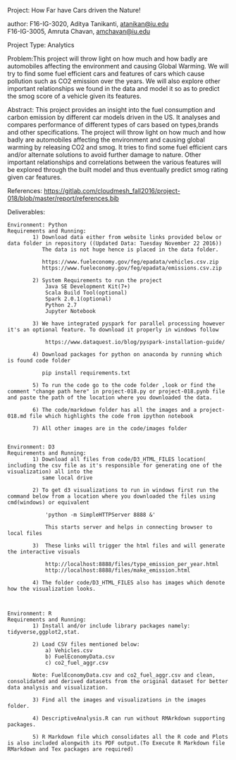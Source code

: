 Project: How Far have Cars driven the Nature!

author: F16-IG-3020, Aditya Tanikanti, atanikan@iu.edu   
        F16-IG-3005, Amruta Chavan, amchavan@iu.edu

Project Type: Analytics

Problem:This project will throw light on how much and how badly are automobiles affecting the environment and causing Global Warming. 
        We will try to find some fuel efficient cars and features of cars which cause pollution such as CO2 emission over the years. 
        We will also explore other important relationships we found in the data and model it so as to predict the smog score of a vehicle given its features.
        
Abstract: This project provides an insight into the fuel consumption and carbon emission by different car models driven in the US. 
          It analyses and compares performance of different types of cars based on types,brands and other specifications.
          The project will throw light on how much and how badly are automobiles affecting the environment and causing global warming by releasing CO2 and smog. 
          It tries to find some fuel efficient cars and/or alternate solutions to avoid further damage to nature. 
          Other important relationships and correlations between the various features will be explored through the built model and thus eventually predict smog rating given car features. 
          
References: https://gitlab.com/cloudmesh_fall2016/project-018/blob/master/report/references.bib

Deliverables:

    Environment: Python
    Requirements and Running:
            1) Download data either from website links provided below or data folder in repository ((Updated Data: Tuesday November 22 2016))
               The data is not huge hence is placed in the data folder.
            
               https://www.fueleconomy.gov/feg/epadata/vehicles.csv.zip
               https://www.fueleconomy.gov/feg/epadata/emissions.csv.zip
               
            2) System Requirements to run the project
            	Java SE Development Kit(7+)
            	Scala Build Tool(optional)
            	Spark 2.0.1(optional)
            	Python 2.7
            	Jupyter Notebook
            
            3) We have integrated pyspark for parallel processing however it's an optional feature. To download it properly in windows follow
            
            	https://www.dataquest.io/blog/pyspark-installation-guide/
            
            4) Download packages for python on anaconda by running which is found code folder
                
               pip install requirements.txt
            
            5) To run the code go to the code folder ,look or find the comment "change path here" in project-018.py or project-018.pynb file and paste the path of the location where you downloaded the data.

            6) The code/markdown folder has all the images and a project-018.md file which highlights the code from ipython notebook
            
            7) All other images are in the code/images folder

            
    Environment: D3
    Requirements and Running:
            1) Download all files from code/D3_HTML_FILES location( including the csv file as it's responsible for generating one of the visualization) all into the 
               same local drive
            
            2) To get d3 visualizations to run in windows first run the command below from a location where you downloaded the files using cmd(windows) or equivalent
            
            	'python -m SimpleHTTPServer 8888 &' 
            	
            	This starts server and helps in connecting browser to local files
            	
            3)	These links will trigger the html files and will generate the interactive visuals
            	
            	http://localhost:8888/files/type_emission_per_year.html
            	http://localhost:8888/files/make_emission.html
            
            4) The folder code/D3_HTML_FILES also has images which denote how the visualization looks.
            	

            
    Environment: R
    Requirements and Running:
            1) Install and/or include library packages namely: tidyverse,ggplot2,stat.
            
            2) Load CSV files mentioned below:
                a) Vehicles.csv
                b) FuelEconomyData.csv
                c) co2_fuel_aggr.csv
                
            Note: FuelEconomyData.csv and co2_fuel_aggr.csv and clean, consolidated and derived datasets from the original dataset for better data analysis and visualization.
                
            3) Find all the images and visualizations in the images folder.
            
            4) DescriptiveAnalysis.R can run without RMArkdown supporting packages.
            
            5) R Markdown file which consolidates all the R code and Plots is also included alongwith its PDF output.(To Execute R Markdown file RMarkdown and Tex packages are required)
